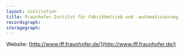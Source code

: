 ```yaml
---
layout: institution
title: Fraunhofer-Institut für Fabrikbetrieb und -automatisierung
recordsgraph: 
storagegraph: 
---
```


Website: [http://www.iff.fraunhofer.de/](http://www.iff.fraunhofer.de/)
